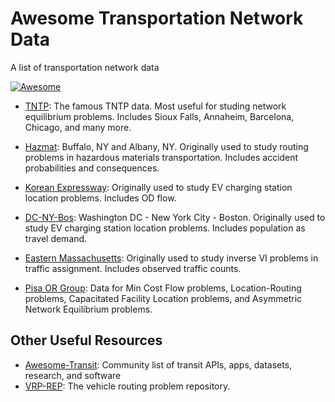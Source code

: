# Awesome Transportation Network Data
A list of transportation network data

[![Awesome](https://cdn.rawgit.com/sindresorhus/awesome/d7305f38d29fed78fa85652e3a63e154dd8e8829/media/badge.svg)](https://github.com/sindresorhus/awesome)

* [TNTP](https://github.com/bstabler/TransportationNetworks): The famous TNTP data. Most useful for studing network equilibrium problems. Includes Sioux Falls, Annaheim, Barcelona, Chicago, and many more.

* [Hazmat](https://github.com/STOM-Group/Hazmat-Network-Data): Buffalo, NY and Albany, NY. Originally used to study routing problems in hazardous materials transportation. Includes accident probabilities and consequences.
* [Korean Expressway](https://github.com/STOM-Group/KoreanExpressway): Originally used to study EV charging station location problems. Includes OD flow.
* [DC-NY-Bos](https://github.com/STOM-Group/DC-NY-BOS-Network-Data): Washington DC - New York City - Boston. Originally used to study EV charging station location problems. Includes population as travel demand.
* [Eastern Massachusetts](https://github.com/jingzbu/InverseVIsTraffic): Originally used to study inverse VI problems in traffic assignment. Includes observed traffic counts.
* [Pisa OR Group](http://www.di.unipi.it/optimize/Data/index.html): Data for Min Cost Flow problems, Location-Routing problems, Capacitated Facility Location problems, and Asymmetric Network Equilibrium problems.


## Other Useful Resources
* [Awesome-Transit](https://github.com/CUTR-at-USF/awesome-transit): Community list of transit APIs, apps, datasets, research, and software
* [VRP-REP](http://www.vrp-rep.org/datasets.html): The vehicle routing problem repository.
